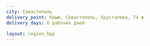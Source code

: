 ```yaml
---
city: Севастополь
delivery_point: Крым, Севастополь, Хрусталева, 74 ж
delivery_days: 6 рабочих дней

layout: region_kpp
---
```

